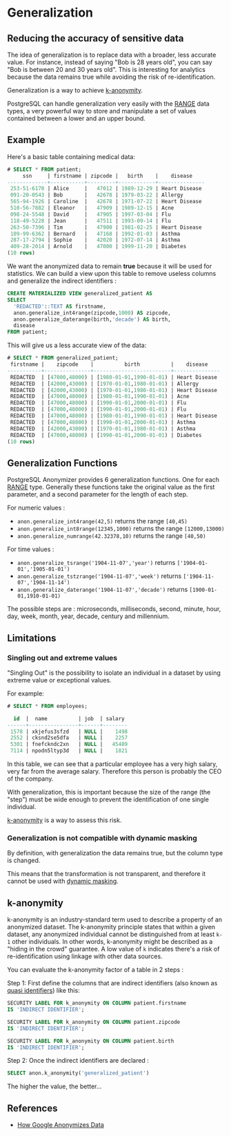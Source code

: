 Generalization
===============================================================================


Reducing the accuracy of sensitive data
--------------------------------------------------------------------------------

The idea of generalization is to replace data with a broader, less accurate
value. For instance, instead of saying "Bob is 28 years old", you can say
"Bob is between 20 and 30 years old". This is interesting for analytics because
the data remains true while avoiding the risk of re-identification.

Generalization is a way to achieve [k-anonymity].

PostgreSQL can handle generalization very easily with the [RANGE] data types,
a very powerful way to store and manipulate a set of values contained between
a lower and an upper bound.

[k-anonymity]: #k-anonymity
[RANGE]: https://www.postgresql.org/docs/current/rangetypes.html


Example
--------------------------------------------------------------------------------

Here's a basic table containing medical data:

```sql
# SELECT * FROM patient;
     ssn     | firstname | zipcode |   birth    |    disease
-------------+-----------+---------+------------+---------------
 253-51-6170 | Alice     |   47012 | 1989-12-29 | Heart Disease
 091-20-0543 | Bob       |   42678 | 1979-03-22 | Allergy
 565-94-1926 | Caroline  |   42678 | 1971-07-22 | Heart Disease
 510-56-7882 | Eleanor   |   47909 | 1989-12-15 | Acne
 098-24-5548 | David     |   47905 | 1997-03-04 | Flu
 118-49-5228 | Jean      |   47511 | 1993-09-14 | Flu
 263-50-7396 | Tim       |   47900 | 1981-02-25 | Heart Disease
 109-99-6362 | Bernard   |   47168 | 1992-01-03 | Asthma
 287-17-2794 | Sophie    |   42020 | 1972-07-14 | Asthma
 409-28-2014 | Arnold    |   47000 | 1999-11-20 | Diabetes
(10 rows)
```

We want the anonymized data to remain **true** because it will be
used for statistics. We can build a view upon this table to remove
useless columns and generalize the indirect identifiers :

```sql
CREATE MATERIALIZED VIEW generalized_patient AS
SELECT
  'REDACTED'::TEXT AS firstname,
  anon.generalize_int4range(zipcode,1000) AS zipcode,
  anon.generalize_daterange(birth,'decade') AS birth,
  disease
FROM patient;
```

This will give us a less accurate view of the data:

```sql
# SELECT * FROM generalized_patient;
 firstname |    zipcode    |          birth          |    disease
-----------+---------------+-------------------------+---------------
 REDACTED  | [47000,48000) | [1980-01-01,1990-01-01) | Heart Disease
 REDACTED  | [42000,43000) | [1970-01-01,1980-01-01) | Allergy
 REDACTED  | [42000,43000) | [1970-01-01,1980-01-01) | Heart Disease
 REDACTED  | [47000,48000) | [1980-01-01,1990-01-01) | Acne
 REDACTED  | [47000,48000) | [1990-01-01,2000-01-01) | Flu
 REDACTED  | [47000,48000) | [1990-01-01,2000-01-01) | Flu
 REDACTED  | [47000,48000) | [1980-01-01,1990-01-01) | Heart Disease
 REDACTED  | [47000,48000) | [1990-01-01,2000-01-01) | Asthma
 REDACTED  | [42000,43000) | [1970-01-01,1980-01-01) | Asthma
 REDACTED  | [47000,48000) | [1990-01-01,2000-01-01) | Diabetes
(10 rows)
```

Generalization Functions
--------------------------------------------------------------------------------

PostgreSQL Anonymizer provides 6 generalization functions. One for each [RANGE]
type. Generally these functions take the original value as the first parameter,
and a second parameter for the length of each step.

For numeric values :

* `anon.generalize_int4range(42,5)` returns the range `[40,45)`
* `anon.generalize_int8range(12345,1000)` returns the range `[12000,13000)`
* `anon.generalize_numrange(42.32378,10)` returns the range `[40,50)`

For time values :

* `anon.generalize_tsrange('1904-11-07','year')` returns `['1904-01-01','1905-01-01')`
* `anon.generalize_tstzrange('1904-11-07','week')` returns `['1904-11-07','1904-11-14')`
* `anon.generalize_daterange('1904-11-07','decade')` returns `[1900-01-01,1910-01-01)`

The possible steps are : microseconds, milliseconds, second, minute, hour, day, week,
month, year, decade, century and millennium.



Limitations
--------------------------------------------------------------------------------

### Singling out and extreme values

"Singling Out" is the possibility to isolate an individual in a dataset by using
extreme value or exceptional values.

For example:

```sql
# SELECT * FROM employees;

  id  |  name          | job  | salary
------+----------------+------+--------
 1578 | xkjefus3sfzd   | NULL |    1498
 2552 | cksnd2se5dfa   | NULL |    2257
 5301 | fnefckndc2xn   | NULL |   45489
 7114 | npodn5ltyp3d   | NULL |    1821
```

In this table, we can see that a particular employee has a very high salary,
very far from the average salary. Therefore this person is probably the CEO
of the company.

With generalization, this is important because the size of the range (the "step")
must be wide enough to prevent the identification of one single individual.

[k-anonymity] is a way to assess this risk.


### Generalization is not compatible with dynamic masking

By definition, with generalization the data remains true, but the column type
is changed.

This means that the transformation is not transparent, and therefore it cannot
be used with [dynamic masking].

[dynamic masking]: dynamic_masking.md

k-anonymity
--------------------------------------------------------------------------------

k-anonymity is an industry-standard term used to describe a property of an
anonymized dataset. The k-anonymity principle states that within a
given dataset, any anonymized individual cannot be distinguished from at
least `k-1` other individuals. In other words, k-anonymity might be described
as a "hiding in the crowd" guarantee. A low value of `k` indicates there's a risk
of re-identification using linkage with other data sources.

You can evaluate the k-anonymity factor of a table in 2 steps :

Step 1: First define the columns that are indirect identifiers (also known
as [quasi identifiers]) like this:

```sql
SECURITY LABEL FOR k_anonymity ON COLUMN patient.firstname
IS 'INDIRECT IDENTIFIER';

SECURITY LABEL FOR k_anonymity ON COLUMN patient.zipcode
IS 'INDIRECT IDENTIFIER';

SECURITY LABEL FOR k_anonymity ON COLUMN patient.birth
IS 'INDIRECT IDENTIFIER';
```

Step 2: Once the indirect identifiers are declared :

```sql
SELECT anon.k_anonymity('generalized_patient')
```

The higher the value, the better...

[quasi identifiers]: https://en.wikipedia.org/wiki/Quasi-identifier

References
--------------------------------------------------------------------------------

* [How Google Anonymizes Data](https://policies.google.com/technologies/anonymization)
